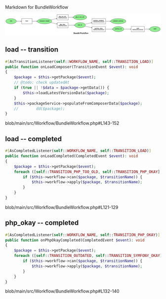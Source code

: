 Markdown for BundleWorkflow

![BundleWorkflow.svg](BundleWorkflow.svg)



## load -- transition


```php
#[AsTransitionListener(self::WORKFLOW_NAME, self::TRANSITION_LOAD)]
public function onLoadComposer(TransitionEvent $event): void
{
    $package = $this->getPackage($event);
    // @todo: check updatedAt
    if (true || !$data = $package->getData()) {
        $this->loadLatestVersionData($package);
    }
    $this->packageService->populateFromComposerData($package);
    //        dd($package);
}
```
blob/main/src/Workflow/BundleWorkflow.php#L143-152
        


## load -- completed


```php
#[AsCompletedListener(self::WORKFLOW_NAME, self::TRANSITION_LOAD)]
public function onLoadCompleted(CompletedEvent $event): void
{
    $package = $this->getPackage($event);
    foreach ([self::TRANSITION_PHP_TOO_OLD, self::TRANSITION_PHP_OKAY] as $transitionName) {
        if ($this->workflow->can($package, $transitionName)) {
            $this->workflow->apply($package, $transitionName);
        }
    }
}
```
blob/main/src/Workflow/BundleWorkflow.php#L121-129
        

## php_okay -- completed


```php
#[AsCompletedListener(self::WORKFLOW_NAME, self::TRANSITION_PHP_OKAY)]
public function onPhpOkayCompleted(CompletedEvent $event): void
{
    $package = $this->getPackage($event);
    foreach ([self::TRANSITION_OUTDATED, self::TRANSITION_SYMFONY_OKAY] as $transitionName) {
        if ($this->workflow->can($package, $transitionName)) {
            $this->workflow->apply($package, $transitionName);
        }
    }
}
```
blob/main/src/Workflow/BundleWorkflow.php#L132-140
        
